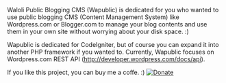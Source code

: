 Waloli Public Blogging CMS (Wapublic) is dedicated for you who wanted to use public blogging CMS (Content Management System) like Wordpress.com or Blogger.com to manage your blog contents and use them in your own site without worrying about your disk space. :)

Wapublic is dedicated for CodeIgniter, but of course you can expand it into another PHP framework if you wanted to. Currently, Wapublic focuses on Wordpress.com REST API (http://developer.wordpress.com/docs/api).

If you like this project, you can buy me a coffe. :) <a href="https://www.paypal.com/cgi-bin/webscr?cmd=_donations&business=paypal%40latuminggi%2ecom&lc=US&item_name=Waloli%2ecom&item_number=wapublic&currency_code=USD&bn=PP%2dDonationsBF%3abtn_donate_SM%2egif%3aNonHosted"><img src="https://www.paypalobjects.com/en_US/i/btn/btn_donate_SM.gif" alt="Donate" /></a>
